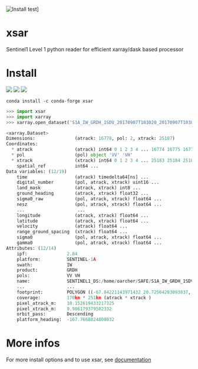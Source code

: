 ![Install test](https://github.com/umr-lops/xsar/actions/workflows/install-test.yml/badge.svg)]
# xsar

Sentinel1 Level 1 python reader for efficient xarray/dask based processor

 

# Install

<img src="https://anaconda.org/conda-forge/xsar/badges/version.svg"/>
<img src="https://anaconda.org/conda-forge/xsar/badges/latest_release_date.svg"/>
<img src="https://github.com/umr-lops/xsar/actions/workflows/conda-feedstock-check.yml/badge.svg"/>

```
conda install -c conda-forge xsar
```

```python
>>> import xsar
>>> import xarray
>>> xarray.open_dataset('S1A_IW_GRDH_1SDV_20170907T103020_20170907T103045_018268_01EB76_Z010.SAFE')

<xarray.Dataset>
Dimensions:               (atrack: 16778, pol: 2, xtrack: 25187)
Coordinates:
  * atrack                (atrack) int64 0 1 2 3 4 ... 16774 16775 16776 16777
  * pol                   (pol) object 'VV' 'VH'
  * xtrack                (xtrack) int64 0 1 2 3 4 ... 25183 25184 25185 25186
    spatial_ref           int64 ...
Data variables: (12/19)
    time                  (atrack) timedelta64[ns] ...
    digital_number        (pol, atrack, xtrack) uint16 ...
    land_mask             (atrack, xtrack) int8 ...
    ground_heading        (atrack, xtrack) float32 ...
    sigma0_raw            (pol, atrack, xtrack) float64 ...
    nesz                  (pol, atrack, xtrack) float64 ...
    ...                    ...
    longitude             (atrack, xtrack) float64 ...
    latitude              (atrack, xtrack) float64 ...
    velocity              (atrack) float64 ...
    range_ground_spacing  (xtrack) float64 ...
    sigma0                (pol, atrack, xtrack) float64 ...
    gamma0                (pol, atrack, xtrack) float64 ...
Attributes: (12/14)
    ipf:               2.84
    platform:          SENTINEL-1A
    swath:             IW
    product:           GRDH
    pols:              VV VH
    name:              SENTINEL1_DS:/home/oarcher/SAFE/S1A_IW_GRDH_1SDV_20170...
    ...                ...
    footprint:         POLYGON ((-67.84221143971432 20.72564283093837, -70.22...
    coverage:          170km * 251km (atrack * xtrack )
    pixel_atrack_m:    10.152619433217325
    pixel_xtrack_m:    9.986179379582332
    orbit_pass:        Descending
    platform_heading:  -167.7668824808032

```



# More infos

For more install options and to use xsar, see [documentation](https://cyclobs.ifremer.fr/static/sarwing_datarmor/xsar/)

